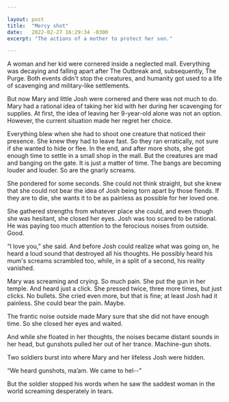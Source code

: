 ```yaml
---

layout: post
title:  "Mercy shot"
date:   2022-02-27 16:29:34 -0300
excerpt: "The actions of a mother to protect her son."

---
```


A woman and her kid were cornered inside a neglected mall. Everything was decaying and falling apart after The Outbreak and, subsequently, The Purge. Both events didn't stop the creatures, and humanity got used to a life of scavenging and military-like settlements.

But now Mary and little Josh were cornered and there was not much to do. Mary had a rational idea of taking her kid with her during her scavenging for supplies. At first, the idea of leaving her 9-year-old alone was not an option. However, the current situation made her regret her choice.

Everything blew when she had to shoot one creature that noticed their presence. She knew they had to leave fast. So they ran erratically, not sure if she wanted to hide or flee. In the end, and after more shots, she got enough time to settle in a small shop in the mall. But the creatures are mad and banging on the gate. It is just a matter of time. The bangs are becoming louder and louder. So are the gnarly screams.

She pondered for some seconds. She could not think straight, but she knew that she could not bear the idea of Josh being torn apart by those fiends. If they are to die, she wants it to be as painless as possible for her loved one.

She gathered strengths from whatever place she could, and even though she was hesitant, she closed her eyes. Josh was too scared to be rational. He was paying too much attention to the ferocious noises from outside. Good.

“I love you,” she said. And before Josh could realize what was going on, he heard a loud sound that destroyed all his thoughts. He possibly heard his mum's screams scrambled too, while, in a split of a second, his reality vanished.

Mary was screaming and crying. So much pain. She put the gun in her temple. And heard just a click. She pressed twice, three more times, but just clicks. No bullets. She cried even more, but that is fine; at least Josh had it painless. She could bear the pain. Maybe.

The frantic noise outside made Mary sure that she did not have enough time. So she closed her eyes and waited.

And while she floated in her thoughts, the noises became distant sounds in her head, but gunshots pulled her out of her trance. Machine-gun shots.

Two soldiers burst into where Mary and her lifeless Josh were hidden.

“We heard gunshots, ma’am. We came to hel--”

But the soldier stopped his words when he saw the saddest woman in the world screaming desperately in tears.
